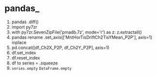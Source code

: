 # pandas_
1. pandas .diff()
2. import py7zr 
3. with py7zr.SevenZipFile('pmadb.7z', mode='r') as z:
    z.extractall()
4. pandas rename .set_axis(['MntHorTisDriftCh2TisYMean_P2P'], axis=1) inplace
3.  pd.concat([df_Ch2X_P2P, df_Ch2Y_P2P], axis=1)
4.  df.set_index
5.  df.reset_index
6.  df to series = .squeeze
7.  ```series.empty``` ```DataFrame.empty```
